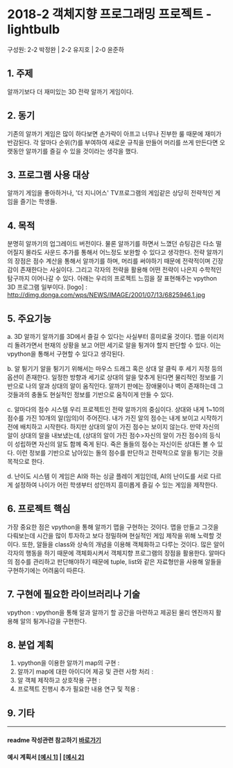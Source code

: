 # 2018-2 객체지향 프로그래밍 프로젝트 - **lightbulb**
구성원: 2-2 박정완 | 2-2 유지호 | 2-0 윤준하

## 1. 주제
알까기보다 더 재미있는 3D 전략 알까기 게임이다.

## 2. 동기
기존의 알까기 게임은 많이 하다보면 손가락이 아프고 너무나 진부한 룰 때문에 재미가 반감된다. 각 알마다 순위(?)를 부여하여 새로운 규칙을 만들어 머리를 쓰게 만든다면 오랫동안 알까기를 즐길 수 있을 것이라는 생각을 했다.

## 3. 프로그램 사용 대상
알까기 게임을 좋아하거나, '더 지니어스' TV프로그램의 게임같은 상당히 전략적인 게임을 즐기는 학생들.

## 4. 목적
분명히 알까기의 업그레이드 버전이다. 물론 알까기를 하면서 느꼈던 슈팅감은 다소 떨어질지 몰라도 사운드 추가를 통해서 어느정도 보완할 수 있다고 생각한다. 전략 알까기의 장점은 점수 계산을 통해서 알까기를 하며, 머리를 써야하기 때문에 전략적이며 긴장감이 존재한다는 사실이다. 그리고 각자의 전략을 활용해 어떤 전략이 나은지 수학적인 탐구까지 이어나갈 수 있다.
아래는 우리의 프로젝트 느낌을 잘 표현해주는 vpython 3D 프로그램 일부이다.
[logo] : http://dimg.donga.com/wps/NEWS/IMAGE/2001/07/13/6825946.1.jpg

## 5. 주요기능
  a. 3D 알까기
    알까기를 3D에서 즐길 수 있다는 사실부터 흥미로울 것이다. 맵을 이리저리 돌려가면서 현재의 상황을 보고 어떤 세기로 알을 튕겨야 할지 판단할 수 있다. 이는 vpython을 통해서 구현할 수 있다고 생각된다.
 
 b. 알 튕기기
    알을 튕기기 위해서는 마우스 드래그 혹은 상대 알 클릭 후 세기 지정 등의 옵션이 존재한다. 일정한 방향과 세기로 상대의 알을 맞추게 된다면 물리적인 정보를 기반으로 나의 알과 상대의 알이 움직인다. 알까기 판에는 장애물이나 벽이 존재하는데 그것들과의 충돌도 현실적인 정보를 기반으로 움직이게 만들 수 있다.

c. 알마다의 점수 시스템
    우리 프로젝트인 전략 알까기의 중심이다. 상대와 내게 1~10의 점수를 가진 10개의 알(임의)이 주어진다. 내가 가진 알의 점수는 내게 보이고 시작하기 전에 배치하고 시작한다. 하지만 상대의 알이 가진 점수는 보이지 않는다. 만약 자신의 알이 상대의 알을 내보냈는데, (상대의 알이 가진 점수>자신의 알이 가진 점수)의 등식이 성립하면 자신의 알도 함께 죽게 된다. 죽은 돌들의 점수는 자신이든 상대든 볼 수 있다. 이런 정보를 기반으로 남아있는 돌의 점수를 판단하고 전략적으로 알을 튕기는 것을 목적으로 한다.
  
  d. 난이도 시스템
    이 게임은 AI와 하는 싱글 플레이 게임인데, AI의 난이도를 서로 다르게 설정하여 나이가 어린 학생부터 성인까지 흥미롭게 즐길 수 있는 게임을 제작한다.

## 6. 프로젝트 핵심
가장 중요한 점은 vpython을 통해 알까기 맵을 구현하는 것이다. 맵을 만들고 그것을 다뤄보는데 시간을 많이 투자하고 보다 정밀하며 현실적인 게임 제작을 위해 노력할 것이다. 또한, 알들을 class와 상속의 개념을 이용해 객체화하고 다루는 것이다. 많은 알이 각자의 행동을 하기 때문에 객체화시켜서 객체지향 프로그램의 장점을 활용한다. 알마다의 점수를 관리하고 판단해야하기 때문에 tuple, list와 같은 자료형만을 사용해 알들을 구현하기에는 어려움이 따른다.

## 7. 구현에 필요한 라이브러리나 기술
vpython : vpython을 통해 알과 알까기 할 공간을 마련하고 제공된 물리 엔진까지 활용해 알의 튕겨나감을 구현한다.

## 8. **분업 계획**
1. vpython을 이용한 알까기 map의 구현 : 
2. 알까기 map에 대한 아이디어 제공 및 관련 사항 처리 : 
3. 알 객체 제작하고 상호작용 구현 : 
4. 프로젝트 진행시 추가 필요한 내용 연구 및 적용 : 

## 9. 기타

<hr>

#### readme 작성관련 참고하기 [바로가기](https://heropy.blog/2017/09/30/markdown/)

#### 예시 계획서 [[예시 1]](https://docs.google.com/document/d/1hcuGhTtmiTUxuBtr3O6ffrSMahKNhEj33woE02V-84U/edit?usp=sharing) | [[예시 2]](https://docs.google.com/document/d/1FmxTZvmrroOW4uZ34Xfyyk9ejrQNx6gtsB6k7zOvHYE/edit?usp=sharing)
